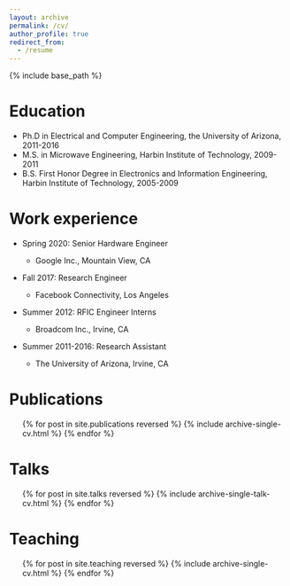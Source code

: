 ```yaml
---
layout: archive
permalink: /cv/
author_profile: true
redirect_from:
  - /resume
---
```


{% include base_path %}

Education
======
* Ph.D in Electrical and Computer Engineering, the University of Arizona, 2011-2016
* M.S. in Microwave Engineering, Harbin Institute of Technology, 2009-2011
* B.S. First Honor Degree in Electronics and Information Engineering, Harbin Institute of Technology, 2005-2009

Work experience
======
* Spring 2020: Senior Hardware Engineer
  * Google Inc., Mountain View, CA

* Fall 2017: Research Engineer
  * Facebook Connectivity, Los Angeles

* Summer 2012: RFIC Engineer Interns
  * Broadcom Inc., Irvine, CA

* Summer 2011-2016: Research Assistant
  * The University of Arizona, Irvine, CA

Publications
======
  <ul>{% for post in site.publications reversed %}
    {% include archive-single-cv.html %}
  {% endfor %}</ul>
  
Talks
======
  <ul>{% for post in site.talks reversed %}
    {% include archive-single-talk-cv.html  %}
  {% endfor %}</ul>
  
Teaching
======
  <ul>{% for post in site.teaching reversed %}
    {% include archive-single-cv.html %}
  {% endfor %}</ul>
